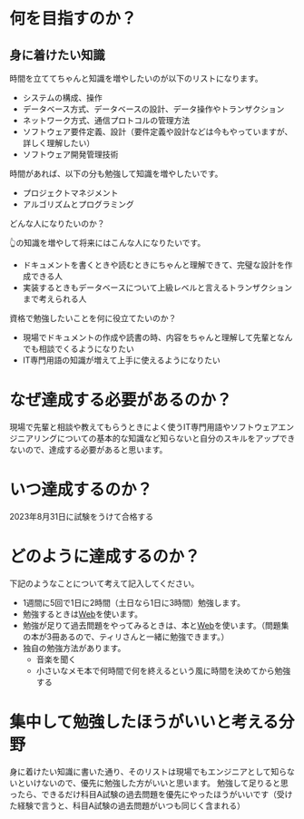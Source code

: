# 何を目指すのか？

## 身に着けたい知識
時間を立ててちゃんと知識を増やしたいのが以下のリストになります。
- システムの構成、操作
- データベース方式、データベースの設計、データ操作やトランザクション
- ネットワーク方式、通信プロトコルの管理方法
- ソフトウェア要件定義、設計（要件定義や設計などは今もやっていますが、詳しく理解したい）
- ソフトウェア開発管理技術

時間があれば、以下の分も勉強して知識を増やしたいです。
- プロジェクトマネジメント
- アルゴリズムとプログラミング
　　

どんな人になりたいのか？

👆の知識を増やして将来にはこんな人になりたいです。
- ドキュメントを書くときや読むときにちゃんと理解できて、完璧な設計を作成できる人
- 実装するときもデータベースについて上級レベルと言えるトランザクションまで考えられる人

資格で勉強したいことを何に役立てたいのか？
- 現場でドキュメントの作成や読書の時、内容をちゃんと理解して先輩となんでも相談でくるようになりたい
- IT専門用語の知識が増えて上手に使えるようになりたい

# なぜ達成する必要があるのか？
現場で先輩と相談や教えてもらうときによく使うIT専門用語やソフトウェアエンジニアリングについての基本的な知識など知らないと自分のスキルをアップできないので、達成する必要があると思います。

# いつ達成するのか？
2023年8月31日に試験をうけて合格する

# どのように達成するのか？

下記のようなことについて考えて記入してください。
- 1週間に5回で1日に2時間（土日なら1日に3時間）勉強します。
- 勉強するときは[Web](https://www.fe-siken.com/fetext.html)を使います。
- 勉強が足りて過去問題をやってみるときは、本と[Web](https://www.fe-siken.com/fetext.html)を使います。（問題集の本が3冊あるので、ティリさんと一緒に勉強できます。）
- 独自の勉強方法があります。
    - 音楽を聞く
    - 小さいなメモ本で何時間で何を終えるという風に時間を決めてから勉強する

# 集中して勉強したほうがいいと考える分野
身に着けたい知識に書いた通り、そのリストは現場でもエンジニアとして知らないといけないので、優先に勉強した方がいいと思います。
勉強して足りると思ったら、できるだけ科目A試験の過去問題を優先にやったほうがいいです（受けた経験で言うと、科目A試験の過去問題がいつも同じく含まれる）
